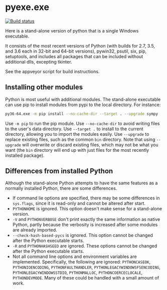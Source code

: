 # pyexe.exe

[![Build status](https://ci.appveyor.com/api/projects/status/n18f0997k18x87lw/branch/master?svg=true)](https://ci.appveyor.com/project/manthey/pyexe/branch/master)

Here is a stand-alone version of python that is a single Windows executable.

It consists of the most recent versions of Python (with builds for 2.7, 3.5,
and 3.6 each in 32-bit and 64-bit versions), pywin32, psutil, six, pip, 
setuptools, and includes all packages that can be included without additional 
dlls, excepting tkinter.

See the appveyor script for build instructions.

## Installing other modules

Python is most useful with additional modules.  The stand-alone executable can use pip to install modules from pypi to the local directory.  For instance:

```bash
py36-64.exe -m pip install --no-cache-dir --target . --upgrade sympy
```

Use `-m pip` to run the pip module.  Use `--no-cache-dir` to avoid writing files to the user's data directory.  Use `--target .` to install to the current directory, allowing you to import the modules easily.  Use `--upgrade` to replace existing files, such as the common `bin` directory.  Note that using `--upgrade` will overwrite or discard existing files, which may not be what you want (the `bin` directory will end up with just files for the most recently installed package).

## Differences from installed Python

Although the stand-alone Python attempts to have the same features as a normally installed Python, there are some differences.

- If command lie options are specified, there may be some differences in `sys.flags`, since it is read-only and cannot be altered after start.
- `PYTHONHOME` is ignored.  This option doesn't make sense for a stand-alone version.
- `-V` and `PYTHONVERBOSE` don't print exactly the same information as native Python, partly because the verbosity is increased after some modules are already imported.
- `--check-hash-based-pycs` is ignored.  This option cannot be changed after the Python executable starts.
- `-R` and `PYTHONHASHSEED` are ignored.  These options cannot be changed after the Python executable starts.
- Not all command line options and environment variables are implemented.  Specifically, the following are ignored: `PYTHONCASEOK`, `PYTHONIOENCODING`, `PYTHONFAULTHANDLER`, `PYTHONLEGACYWINDOWSFSENCODING`, `PYTHONLEGACYWINDOWSSTDIO`, `PYTHONMALLOC`, `PYTHONCOERCECLOCALE`, `PYTHONDEVMODE`.  Many of these could be handled with a small amount of work.

